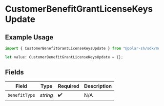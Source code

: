 # CustomerBenefitGrantLicenseKeysUpdate

## Example Usage

```typescript
import { CustomerBenefitGrantLicenseKeysUpdate } from "@polar-sh/sdk/models/components";

let value: CustomerBenefitGrantLicenseKeysUpdate = {};
```

## Fields

| Field              | Type               | Required           | Description        |
| ------------------ | ------------------ | ------------------ | ------------------ |
| `benefitType`      | *string*           | :heavy_check_mark: | N/A                |